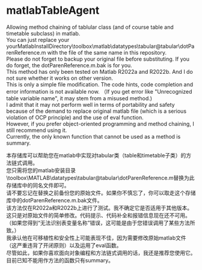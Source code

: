 # matlabTableAgent
Allowing method chaining of tablular class (and of course table and timetable subclass) in matlab.  
You can just replace your yourMatlabInstallDirectory\toolbox\matlab\datatypes\tabular\@tabular\dotParenReference.m with the file of the same name in this repository.  
Please do not forget to backup your original file before substituting. If you do forget, the dotParenReference.m.bak is for you.  
This method has only been tested on Matlab R2022a and R2022b. And I do not sure whether it works on other version.  
This is only a simple file modification. The code hints, code completion and error information is not available now. （If you get error like "Unrecognized table variable name", it may stem from a misused method.)  
I admit that it may not perform well in terms of portability and safety because of the demand to replace original matlab file (which is a serious violation of OCP principle) and the use of eval function.  
However, if you prefer object-oriented programming and method chaining, I still recommend using it.  
Currently, the only known function that cannot be used as a method is summary.  
  
本存储库可以帮助您在matlab中实现对tabular类（table和timetable子类）的方法链式调用。  
您只需将您的matlab安装目录\toolbox\MATLAB\datatypes\tabular\@tabular\dotParenReference.m替换为此存储库中的同名文件即可。  
请不要忘记在替换之前备份您的原始文件。如果你不慎忘了，你可以取走这个存储库中的dotParenReference.m.bak文件。  
该方法仅在R2022a和R2022b上进行了测试。我不确定它是否适用于其他版本。  
这只是对原始文件的简单修改。代码提示、代码补全和报错信息现在还不可用。（如果您得到“无法识别表变量名称”错误，这可能是由于您错误调用了某些方法所致。）  
我承认他在可移植性和安全性上可能表现不佳，因为需要修改原始matlab文件（这严重违背了开闭原则）以及运用了eval函数。  
尽管如此，如果你喜欢面向对象编程和方法链式调用的话，我还是推荐您使用它。  
目前已知不能用作方法的函数只有summary。  
